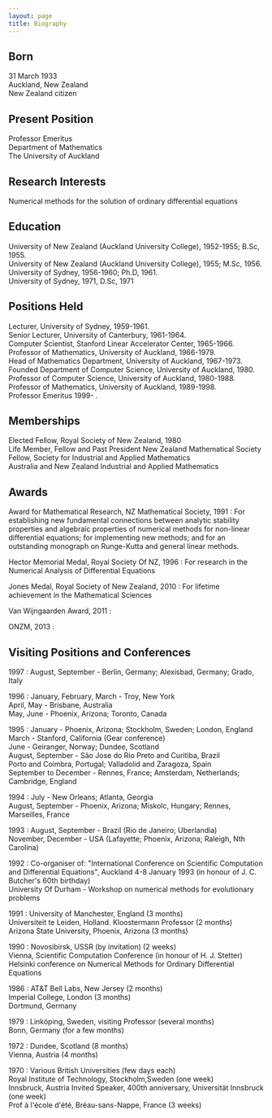 ```yaml
---
layout: page
title: Biography
---
```


## Born

31 March 1933  
Auckland, New Zealand  
New Zealand citizen

## Present Position

Professor Emeritus  
Department of Mathematics  
The University of Auckland

## Research Interests

Numerical methods for the solution of ordinary differential equations

## Education

University of New Zealand (Auckland University College), 1952-1955; B.Sc, 1955.  
University of New Zealand (Auckland University College), 1955; M.Sc, 1956.  
University of Sydney, 1956-1960; Ph.D, 1961.  
University of Sydney, 1971, D.Sc, 1971

## Positions Held

Lecturer, University of Sydney, 1959-1961.  
Senior Lecturer, University of Canterbury, 1961-1964.  
Computer Scientist, Stanford Linear Accelerator Center, 1965-1966.  
Professor of Mathematics, University of Auckland, 1966-1979.  
Head of Mathematics Department, University of Auckland, 1967-1973.  
Founded Department of Computer Science, University of Auckland, 1980.  
Professor of Computer Science, University of Auckland, 1980-1988.  
Professor of Mathematics, University of Auckland, 1989-1998.  
Professor Emeritus 1999- .

## Memberships

Elected Fellow, Royal Society of New Zealand, 1980  
Life Member, Fellow and Past President New Zealand Mathematical Society  
Fellow, Society for Industrial and Applied Mathematics  
Australia and New Zealand Industrial and Applied Mathematics

## Awards

Award for Mathematical Research, NZ Mathematical Society, 1991
: For establishing new fundamental connections between analytic stability properties and algebraic properties of numerical methods for non-linear differential equations; for implementing new methods; and for an outstanding monograph on Runge-Kutta and general linear methods.

Hector Memorial Medal, Royal Society Of NZ, 1996
: For research in the Numerical Analysis of Differential Equations

Jones Medal, Royal Society of New Zealand, 2010
: For lifetime achievement in the Mathematical Sciences

Van Wijngaarden Award, 2011
: 

ONZM, 2013
: 

## Visiting Positions and Conferences

1997
: August, September - Berlin, Germany; Alexisbad, Germany; Grado, Italy

1996
: January, February, March - Troy, New York  
  April, May - Brisbane, Australia  
  May, June - Phoenix, Arizona; Toronto, Canada

1995
: January - Phoenix, Arizona; Stockholm, Sweden; London, England  
  March - Stanford, California (Gear conference)  
  June - Geiranger, Norway; Dundee, Scotland  
  August, September - São Jose do Rio Preto and Curitiba, Brazil  
  Porto and Coimbra, Portugal; Valladolid and Zaragoza, Spain  
  September to December - Rennes, France; Amsterdam, Netherlands; Cambridge, England

1994
: July - New Orleans; Atlanta, Georgia  
  August, September - Phoenix, Arizona; Miskolc, Hungary; Rennes, Marseilles, France

1993
: August, September - Brazil (Rio de Janeiro; Uberlandia)  
  November, December - USA (Lafayette; Phoenix, Arizona; Raleigh, Nth Carolina)

1992
: Co-organiser of: "International Conference on Scientific Computation and Differential Equations", Auckland 4-8 January 1993 (in honour of J. C. Butcher's 60th birthday)  
  University Of Durham - Workshop on numerical methods for evolutionary problems

1991
: University of Manchester, England (3 months)  
  Universiteit te Leiden, Holland. Kloostermann Professor (2 months)  
  Arizona State University, Phoenix, Arizona (3 months)

1990
: Novosibirsk, USSR (by invitation) (2 weeks)  
  Vienna, Scientific Computation Conference (in honour of H. J. Stetter)  
  Helsinki conference on Numerical Methods for Ordinary Differential Equations

1986
: AT&T Bell Labs, New Jersey (2 months)  
  Imperial College, London (3 months)  
  Dortmund, Germany

1979
: Linköping, Sweden, visiting Professor (several months)  
  Bonn, Germany (for a few months)

1972
: Dundee, Scotland (8 months)  
  Vienna, Austria (4 months)

1970
: Various British Universities (few days each)  
  Royal Institute of Technology, Stockholm,Sweden (one week)  
  Innsbruck, Austria Invited Speaker, 400th anniversary, Universität Innsbruck (one week)  
  Prof à l'école d'été, Bréau-sans-Nappe, France (3 weeks)
